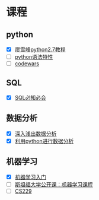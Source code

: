 # 课程

## python

- [x] [廖雪峰python2.7教程](http://www.liaoxuefeng.com/wiki/001374738125095c955c1e6d8bb493182103fac9270762a000/)
- [ ] [python语法特性](https://github.com/im-iron-man/python-gramma)
- [ ] [codewars](http://www.codewars.com/about)

## SQL

- [x] [SQL必知必会](https://book.douban.com/subject/24250054/)

## 数据分析

- [x] [深入浅出数据分析](https://book.douban.com/subject/5257905/)
- [x] [利用python进行数据分析](https://book.douban.com/subject/25779298/)

## 机器学习

- [x] [机器学习入门](https://github.com/im-iron-man/data-analysis)
- [ ] [斯坦福大学公开课：机器学习课程](http://open.163.com/special/opencourse/machinelearning.html)
- [ ] [CS229](http://cs229.stanford.edu/)
